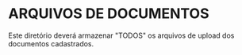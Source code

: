 # ARQUIVOS DE DOCUMENTOS #

Este diretório deverá armazenar "TODOS" os arquivos de upload dos documentos cadastrados.
